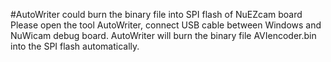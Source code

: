 #AutoWriter could burn the binary file into SPI flash of NuEZcam board Please open the tool AutoWriter, connect USB cable between Windows and NuWicam debug board. AutoWriter will burn the binary file AVIencoder.bin into the SPI flash automatically.
